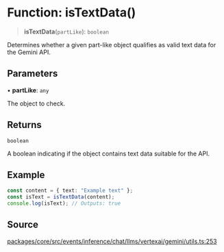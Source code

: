 # Function: isTextData()

> **isTextData**(`partLike`): `boolean`

Determines whether a given part-like object qualifies as valid text data for the Gemini API.

## Parameters

• **partLike**: `any`

The object to check.

## Returns

`boolean`

A boolean indicating if the object contains text data suitable for the API.

## Example

```typescript
const content = { text: "Example text" };
const isText = isTextData(content);
console.log(isText); // Outputs: true
```

## Source

[packages/core/src/events/inference/chat/llms/vertexai/gemini/utils.ts:253](https://github.com/VictorS67/encre/blob/c09849eb59af073bf23be826a912f2ba4f635f93/packages/core/src/events/inference/chat/llms/vertexai/gemini/utils.ts#L253)
